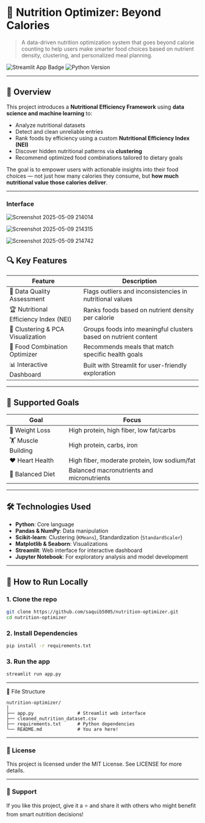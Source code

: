 # 🥗 Nutrition Optimizer: Beyond Calories

> A data-driven nutrition optimization system that goes beyond calorie counting to help users make smarter food choices based on nutrient density, clustering, and personalized meal planning.

![Streamlit App Badge](https://img.shields.io/badge/Streamlit-1.29.0-blue?logo=streamlit )
![Python Version](https://img.shields.io/badge/Python-3.8+-green?logo=python )

---

## 🌟 Overview

This project introduces a **Nutritional Efficiency Framework** using **data science and machine learning** to:

- Analyze nutritional datasets
- Detect and clean unreliable entries
- Rank foods by efficiency using a custom **Nutritional Efficiency Index (NEI)**
- Discover hidden nutritional patterns via **clustering**
- Recommend optimized food combinations tailored to dietary goals

The goal is to empower users with actionable insights into their food choices — not just how many calories they consume, but **how much nutritional value those calories deliver**.

---
### Interface

![Screenshot 2025-05-09 214014](https://github.com/user-attachments/assets/6f338acb-777d-4277-b08d-6bf57ec0b4e1)

![Screenshot 2025-05-09 214315](https://github.com/user-attachments/assets/51eb7cd5-8a16-4d6f-bae9-65ffad7ccb76)

![Screenshot 2025-05-09 214742](https://github.com/user-attachments/assets/143381c9-a29c-454f-85d1-bb618704b85e)

## 🔍 Key Features

| Feature | Description |
|--------|-------------|
| 🧪 Data Quality Assessment | Flags outliers and inconsistencies in nutritional values |
| 🏆 Nutritional Efficiency Index (NEI) | Ranks foods based on nutrient density per calorie |
| 🧠 Clustering & PCA Visualization | Groups foods into meaningful clusters based on nutrient content |
| 🥗 Food Combination Optimizer | Recommends meals that match specific health goals |
| 📊 Interactive Dashboard | Built with Streamlit for user-friendly exploration |

---

## 🎯 Supported Goals

| Goal | Focus |
|------|-------|
| 💪 Weight Loss | High protein, high fiber, low fat/carbs |
| 🏋️ Muscle Building | High protein, carbs, iron |
| ❤️ Heart Health | High fiber, moderate protein, low sodium/fat |
| 🧬 Balanced Diet | Balanced macronutrients and micronutrients |

---

## 🛠️ Technologies Used

- **Python**: Core language
- **Pandas & NumPy**: Data manipulation
- **Scikit-learn**: Clustering (`KMeans`), Standardization (`StandardScaler`)
- **Matplotlib & Seaborn**: Visualizations
- **Streamlit**: Web interface for interactive dashboard
- **Jupyter Notebook**: For exploratory analysis and model development

---

## 🚀 How to Run Locally

### 1. Clone the repo

```bash
git clone https://github.com/saquib5005/nutrition-optimizer.git 
cd nutrition-optimizer
```

### 2. Install Dependencies
```bash
pip install -r requirements.txt
```

### 3. Run the app
```bash
streamlit run app.py
```

---

📁 File Structure

```
nutrition-optimizer/
│
├── app.py                # Streamlit web interface
├── cleaned_nutrition_dataset.csv
├── requirements.txt      # Python dependencies
└── README.md             # You are here!
```

---

### 📜 License
This project is licensed under the MIT License. See LICENSE for more details.

---

### 💌 Support
If you like this project, give it a ⭐ and share it with others who might benefit from smart nutrition decisions!
